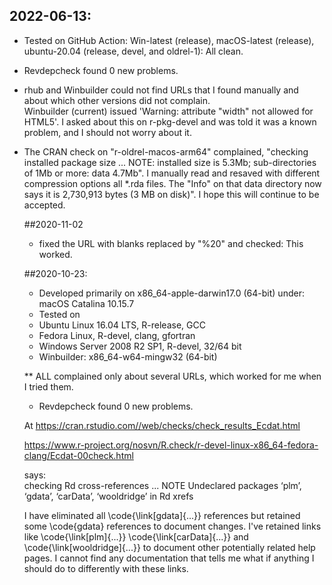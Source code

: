 ## 2022-06-13: 
* Tested on GitHub Action: Win-latest (release), macOS-latest (release), ubuntu-20.04 (release, devel, and oldrel-1):  All clean. 
* Revdepcheck found 0 new problems.  
* rhub and Winbuilder could not find URLs that I found manually 
  and about which other versions did not complain.  
  Winbuilder (current) issued 'Warning: <table> attribute "width" not allowed for HTML5'.  I asked about this on r-pkg-devel and was told it was a known problem, and I should not worry about it.  
  
* The CRAN check on "r-oldrel-macos-arm64" complained, "checking installed package size ... NOTE:  installed size is 5.3Mb; sub-directories of 1Mb or more: data 4.7Mb".  I manually read and resaved with different compression options all *.rda files.  The "Info" on that data directory now says it is 2,730,913 bytes (3 MB on disk)".  I hope this will continue to be accepted.   

##2020-11-02
* fixed the URL with blanks replaced by "\%20" and checked:  This worked.  

##2020-10-23:  
* Developed primarily on x86_64-apple-darwin17.0 (64-bit) under: macOS Catalina 10.15.7
* Tested on 
* Ubuntu Linux 16.04 LTS, R-release, GCC
* Fedora Linux, R-devel, clang, gfortran
*	Windows Server 2008 R2 SP1, R-devel, 32/64 bit
* Winbuilder:  x86_64-w64-mingw32 (64-bit)

** ALL complained only about several URLs, which worked for me when I tried them.  

* Revdepcheck found 0 new problems.  

At
https://cran.rstudio.com//web/checks/check_results_Ecdat.html 

https://www.r-project.org/nosvn/R.check/r-devel-linux-x86_64-fedora-clang/Ecdat-00check.html

says:  
checking Rd cross-references ... NOTE
Undeclared packages ‘plm’, ‘gdata’, ‘carData’, ‘wooldridge’ in Rd xrefs

I have eliminated all \code{\link[gdata]{...}} references but retained some \code{gdata} references to document changes.  I've retained links like \code{\link[plm]{...}} \code{\link[carData]{...}} and \code{\link[wooldridge]{...}} to document other potentially related help pages.  I cannot find any documentation that tells me what if anything I should do to differently with these links.  



